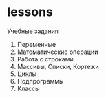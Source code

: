 # lessons
Учебные задания


1. Переменные
2. Математические операции
3. Работа с строками
4. Массивы, Списки, Кортежи
5. Циклы
6. Подпрограммы
7. Классы